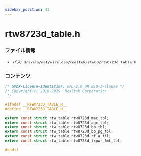```yaml
---
sidebar_position: 41
---
```

# rtw8723d_table.h

### ファイル情報

- パス: `drivers/net/wireless/realtek/rtw88/rtw8723d_table.h`

### コンテンツ

```h
/* SPDX-License-Identifier: GPL-2.0 OR BSD-3-Clause */
/* Copyright(c) 2018-2019  Realtek Corporation
 */

#ifndef __RTW8723D_TABLE_H__
#define __RTW8723D_TABLE_H__

extern const struct rtw_table rtw8723d_mac_tbl;
extern const struct rtw_table rtw8723d_agc_tbl;
extern const struct rtw_table rtw8723d_bb_tbl;
extern const struct rtw_table rtw8723d_bb_pg_tbl;
extern const struct rtw_table rtw8723d_rf_a_tbl;
extern const struct rtw_table rtw8723d_txpwr_lmt_tbl;

#endif

```
